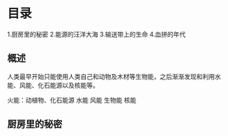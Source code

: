 # 目录
1.厨房里的秘密
2.能源的汪洋大海
3.输送带上的生命
4.血拼的年代


## 概述
人类最早开始只能使用人类自己和动物及木材等生物能，之后渐渐发现和利用水能、风能、化石能源以及核能等。

火能：动植物、化石能源
水能
风能
生物能
核能

## 厨房里的秘密

